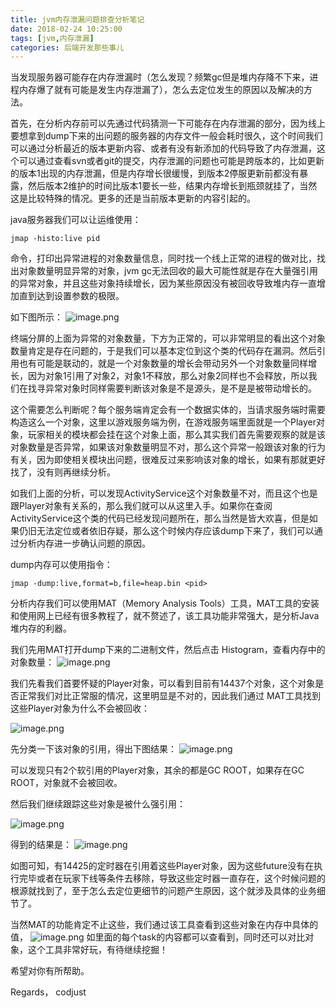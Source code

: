 ```yaml
---
title: jvm内存泄漏问题排查分析笔记
date: 2018-02-24 10:25:00
tags: [jvm,内存泄漏] 
categories: 后端开发那些事儿
---
```

当发现服务器可能存在内存泄漏时（怎么发现？频繁gc但是堆内存降不下来，进程内存爆了就有可能是发生内存泄漏了），怎么去定位发生的原因以及解决的方法。

首先，在分析内存前可以先通过代码猜测一下可能存在内存泄漏的部分，因为线上要想拿到dump下来的出问题的服务器的内存文件一般会耗时很久，这个时间我们可以通过分析最近的版本更新内容、或者有没有新添加的代码导致了内存泄漏，这个可以通过查看svn或者git的提交，内存泄漏的问题也可能是跨版本的，比如更新的版本1出现的内存泄漏，但是内存增长很缓慢，到版本2停服更新前都没有暴露，然后版本2维护的时间比版本1要长一些，结果内存增长到瓶颈就挂了，当然这是比较特殊的情况。更多的还是当前版本更新的内容引起的。
<!--more-->
java服务器我们可以让运维使用：

```
jmap -histo:live pid 
```

命令，打印出异常进程的对象数量信息，同时找一个线上正常的进程的做对比，找出对象数量明显异常的对象，jvm gc无法回收的最大可能性就是存在大量强引用的异常对象，并且这些对象持续增长，因为某些原因没有被回收导致堆内存一直增加直到达到设置参数的极限。

如下图所示：
![image.png](http://upload-images.jianshu.io/upload_images/3981501-951ca6e123bea61c.png?imageMogr2/auto-orient/strip%7CimageView2/2/w/1240)



终端分屏的上面为异常的对象数量，下方为正常的，可以非常明显的看出这个对象数量肯定是存在问题的，于是我们可以基本定位到这个类的代码存在漏洞。然后引用也有可能是联动的，就是一个对象数量的增长会带动另外一个对象数量同样增长，因为对象1引用了对象2，对象1不释放，那么对象2同样也不会释放，所以我们在找寻异常对象时同样需要判断该对象是不是源头，是不是是被带动增长的。

这个需要怎么判断呢？每个服务端肯定会有一个数据实体的，当请求服务端时需要构造这么一个对象，这里以游戏服务端为例，在游戏服务端里面就是一个Player对象，玩家相关的模块都会挂在这个对象上面，那么其实我们首先需要观察的就是该对象数量是否异常，如果该对象数量明显不对，那么这个异常一般跟该对象的行为有关，因为即使相关模块出问题，很难反过来影响该对象的增长，如果有那就更好找了，没有则再继续分析。

如我们上面的分析，可以发现ActivityService这个对象数量不对，而且这个也是跟Player对象有关系的，那么我们就可以从这里入手。如果你在查阅ActivityService这个类的代码已经发现问题所在，那么当然是皆大欢喜，但是如果仍旧无法定位或者依旧存疑，那么这个时候内存应该dump下来了，我们可以通过分析内存进一步确认问题的原因。

dump内存可以使用指令：

```
jmap -dump:live,format=b,file=heap.bin <pid>
```

分析内存我们可以使用MAT（Memory Analysis Tools）工具，MAT工具的安装和使用网上已经有很多教程了，就不赘述了，该工具功能非常强大，是分析Java堆内存的利器。

我们先用MAT打开dump下来的二进制文件，然后点击 Histogram，查看内存中的对象数量：
![image.png](http://upload-images.jianshu.io/upload_images/3981501-5718a80aca67d049.png?imageMogr2/auto-orient/strip%7CimageView2/2/w/1240)



我们先看我们首要怀疑的Player对象，可以看到目前有14437个对象，这个对象是否正常我们对比正常服的情况，这里明显是不对的，因此我们通过
MAT工具找到这些Player对象为什么不会被回收：

![image.png](http://upload-images.jianshu.io/upload_images/3981501-eafe4a127222a577.png?imageMogr2/auto-orient/strip%7CimageView2/2/w/1240)

先分类一下该对象的引用，得出下图结果：
![image.png](http://upload-images.jianshu.io/upload_images/3981501-77d5d21f36d628ba.png?imageMogr2/auto-orient/strip%7CimageView2/2/w/1240)

可以发现只有2个软引用的Player对象，其余的都是GC ROOT，如果存在GC ROOT，对象就不会被回收。

然后我们继续跟踪这些对象是被什么强引用：

![image.png](http://upload-images.jianshu.io/upload_images/3981501-4c82c35ee4518dd8.png?imageMogr2/auto-orient/strip%7CimageView2/2/w/1240)


得到的结果是：
![image.png](http://upload-images.jianshu.io/upload_images/3981501-b188f2a0d7027dc3.png?imageMogr2/auto-orient/strip%7CimageView2/2/w/1240)

如图可知，有14425的定时器在引用着这些Player对象，因为这些future没有在执行完毕或者在玩家下线等条件去移除，导致这些定时器一直存在，这个时候问题的根源就找到了，至于怎么去定位更细节的问题产生原因，这个就涉及具体的业务细节了。

当然MAT的功能肯定不止这些，我们通过该工具查看到这些对象在内存中具体的值，
![image.png](http://upload-images.jianshu.io/upload_images/3981501-42707eb37ca1f9cc.png?imageMogr2/auto-orient/strip%7CimageView2/2/w/1240)
如里面的每个task的内容都可以查看到，同时还可以对比对象，这个工具非常好玩，有待继续挖掘！

希望对你有所帮助。

Regards，
codjust
